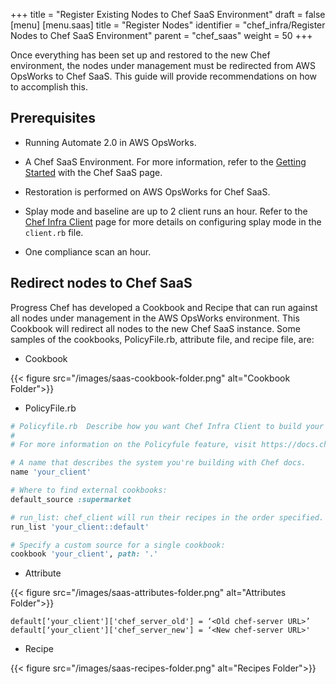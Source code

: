 +++
title = "Register Existing Nodes to Chef SaaS Environment"
draft = false
[menu]
  [menu.saas]
    title = "Register Nodes"
    identifier = "chef_infra/Register Nodes to Chef SaaS Environment"
    parent = "chef_saas"
    weight = 50
+++

Once everything has been set up and restored to the new Chef environment, the nodes under management must be redirected from AWS OpsWorks to Chef SaaS. This guide will provide recommendations on how to accomplish this.

## Prerequisites

* Running Automate 2.0 in AWS OpsWorks.

* A Chef SaaS Environment. For more information, refer to the [Getting Started](/get_started/) with the Chef SaaS page.

* Restoration is performed on AWS OpsWorks for Chef SaaS.

* Splay mode and baseline are up to 2 client runs an hour. Refer to the [Chef Infra Client](https://docs.chef.io/ctl_chef_client/) page for more details on configuring splay mode in the `client.rb` file.

* One compliance scan an hour.

## Redirect nodes to Chef SaaS

Progress Chef has developed a Cookbook and Recipe that can run against all nodes under management in the AWS OpsWorks environment. This Cookbook will redirect all nodes to the new Chef SaaS instance. Some samples of the cookbooks, PolicyFile.rb, attribute file, and recipe file, are:

* Cookbook

{{< figure src="/images/saas-cookbook-folder.png" alt="Cookbook Folder">}}

* PolicyFile.rb

```ruby
# Policyfile.rb  Describe how you want Chef Infra Client to build your system.
#
# For more information on the Policyfule feature, visit https://docs.chef.io/policyfile

# A name that describes the system you're building with Chef docs.
name 'your_client'

# Where to find external cookbooks:
default_source :supermarket

# run_list: chef_client will run their recipes in the order specified.
run_list 'your_client::default'

# Specify a custom source for a single cookbook:
cookbook 'your_client', path: '.'
```

* Attribute

{{< figure src="/images/saas-attributes-folder.png" alt="Attributes Folder">}}

`default[‘your_client']['chef_server_old'] = ‘<Old chef-server URL>’`
`default[‘your_client']['chef_server_new'] = ‘<New chef-server URL>'`

* Recipe

{{< figure src="/images/saas-recipes-folder.png" alt="Recipes Folder">}}
